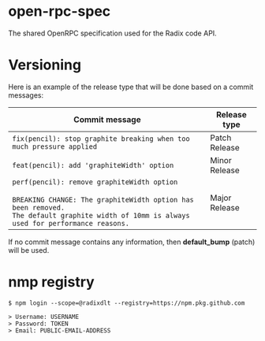 # open-rpc-spec
The shared OpenRPC specification used for the Radix code API.

# Versioning
Here is an example of the release type that will be done based on a commit messages:

| Commit message                                                                                                                                                                                   | Release type  |
| ------------------------------------------------------------------------------------------------------------------------------------------------------------------------------------------------ | ------------- |
| `fix(pencil): stop graphite breaking when too much pressure applied`                                                                                                                             | Patch Release |
| `feat(pencil): add 'graphiteWidth' option`                                                                                                                                                       | Minor Release |
| `perf(pencil): remove graphiteWidth option`<br><br>`BREAKING CHANGE: The graphiteWidth option has been removed.`<br>`The default graphite width of 10mm is always used for performance reasons.` | Major Release |

If no commit message contains any information, then **default_bump** (patch) will be used.


# nmp registry

```shell
$ npm login --scope=@radixdlt --registry=https://npm.pkg.github.com

> Username: USERNAME
> Password: TOKEN
> Email: PUBLIC-EMAIL-ADDRESS
```